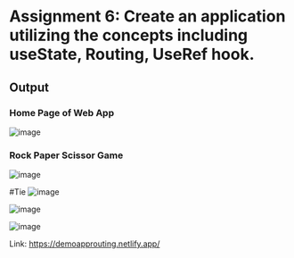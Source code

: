 # Assignment 6: Create an application utilizing the concepts including useState, Routing, UseRef hook.

## Output

### Home Page of Web App 
![image](https://github.com/AniketShewale266/CentraLogic-Assignment-React/assets/79089166/4b54c87c-76c6-4a93-85c2-9c6ca8ad9d3f)


### Rock Paper Scissor Game
![image](https://github.com/AniketShewale266/CentraLogic-Assignment-React/assets/79089166/39f6a4b2-3d47-42c7-ba8a-ff2e9dd11d32)

#Tie
![image](https://github.com/AniketShewale266/CentraLogic-Assignment-React/assets/79089166/d5101efe-849f-4320-a3f6-a84f7dee2d3d)

![image](https://github.com/AniketShewale266/CentraLogic-Assignment-React/assets/79089166/a2aa1142-7c74-4bfb-b542-bf1681a09415)

![image](https://github.com/AniketShewale266/CentraLogic-Assignment-React/assets/79089166/6303ed04-4def-4e2c-8a04-2cc2b4ca1497)

Link: https://demoapprouting.netlify.app/

